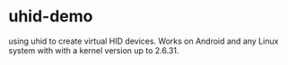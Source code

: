 # uhid-demo
using uhid to create virtual HID devices. Works on Android and any Linux system with with a kernel version up to 2.6.31.

